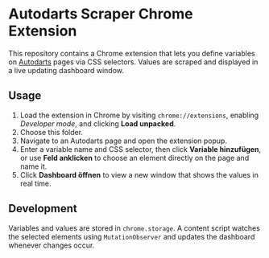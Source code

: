 # Autodarts Scraper Chrome Extension

This repository contains a Chrome extension that lets you define variables on [Autodarts](https://autodarts.io) pages via CSS selectors. Values are scraped and displayed in a live updating dashboard window.

## Usage

1. Load the extension in Chrome by visiting `chrome://extensions`, enabling *Developer mode*, and clicking **Load unpacked**.
2. Choose this folder.
3. Navigate to an Autodarts page and open the extension popup.
4. Enter a variable name and CSS selector, then click **Variable hinzufügen**, or use **Feld anklicken** to choose an element directly on the page and name it.
5. Click **Dashboard öffnen** to view a new window that shows the values in real time.

## Development

Variables and values are stored in `chrome.storage`. A content script watches the selected elements using `MutationObserver` and updates the dashboard whenever changes occur.
